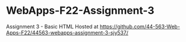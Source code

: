 # WebApps-F22-Assignment-3
Assignment 3 - Basic HTML
Hosted at https://github.com/44-563-Web-Apps-F22/44563-webapps-assignment-3-sjy537/
